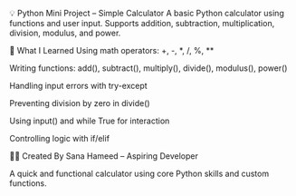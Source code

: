 💡 Python Mini Project – Simple Calculator
A basic Python calculator using functions and user input. Supports addition, subtraction, multiplication, division, modulus, and power.

📘 What I Learned
Using math operators: +, -, *, /, %, **

Writing functions: add(), subtract(), multiply(), divide(), modulus(), power()

Handling input errors with try-except

Preventing division by zero in divide()

Using input() and while True for interaction

Controlling logic with if/elif

👩‍💻 Created By
Sana Hameed – Aspiring Developer

A quick and functional calculator using core Python skills and custom functions.
